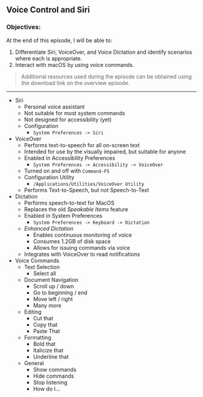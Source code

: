 ## Voice Control and Siri 

### Objectives:

At the end of this episode, I will be able to:

1. Differentiate Siri, VoiceOver, and Voice Dictation and identify scenarios where each is appropriate. 
2. Interact with macOS by using voice commands. 

>Additional resources used during the episode can be obtained using the download link on the overview episode.

-----------------------------------------------------------

* Siri
	- Personal voice assistant
	- Not suitable for most system commands
	- Not designed for accessibility (yet)
	- Configuration
		+ `System Preferences -> Siri`
* VoiceOver
	- Performs text-to-speech for all on-screen text
	- Intended for use by the visually impaired, but suitable for anyone
	- Enabled in Accessibility Preferences
		+ `System Preferences -> Accessibility -> VoiceOver`
	- Turned on and off with `Command-F5`
	- Configuration Utility
		+ `/Applications/Utilities/VoiceOver Utility`
	- Performs Text-to-Speech, but not Speech-to-Text
* Dictation
	- Performs speech-to-text for MacOS
	- Replaces the old *Speakable Items* feature
	- Enabled in System Preferences
		+ `System Preferences -> Keyboard -> Dictation`
	- *Enhanced Dictation*
		+ Enables continuous monitoring of voice
		+ Consumes 1.2GB of disk space
		+ Allows for issuing commands via voice
	- Integrates with VoiceOver to read notifications
* Voice Commands
	- Text Selection
		+ Select all
	- Document Navigation
		+ Scroll up / down
		+ Go to beginning / end
		+ Move left / right
		+ Many more
	- Editing
		+ Cut that
		+ Copy that
		+ Paste That
	- Formatting
		+ Bold that
		+ Italicize that
		+ Underline that
	- General
		+ Show commands
		+ Hide commands
		+ Stop listening
		+ How do I...